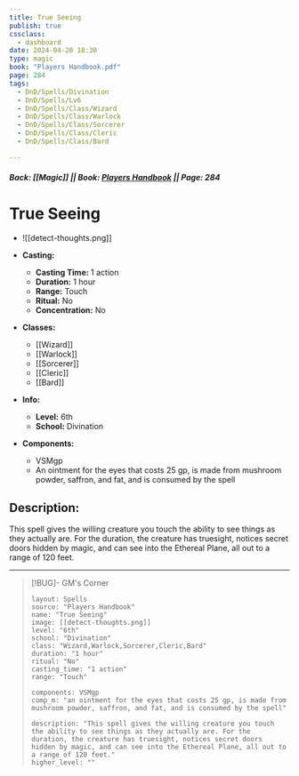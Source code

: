 ```yaml
---
title: True Seeing
publish: true
cssclass:
  - dashboard
date: 2024-04-20 18:30
type: magic
book: "Players Handbook.pdf"
page: 284
tags:
  - DnD/Spells/Divination
  - DnD/Spells/Lv6
  - DnD/Spells/Class/Wizard
  - DnD/Spells/Class/Warlock
  - DnD/Spells/Class/Sorcerer
  - DnD/Spells/Class/Cleric
  - DnD/Spells/Class/Bard

---
```


##### Back: [[Magic]] || Book: [Players Handbook](https://drive.google.com/drive/folders/1O5bhpYizcIT5xxAoLOuzCRht_PVS7VSG?usp=sharing) || Page: 284

# True Seeing
- ![[detect-thoughts.png]]
- **Casting:**
    - **Casting Time:** 1 action
    - **Duration:** 1 hour
    - **Range:** Touch
    - **Ritual:** No
    - **Concentration:** No
- **Classes:**
    - [[Wizard]]
    - [[Warlock]]
    - [[Sorcerer]]
    - [[Cleric]]
    - [[Bard]]

- **Info:**
    - **Level:** 6th
    - **School:** Divination
- **Components:**
    - VSMgp
    - An ointment for the eyes that costs 25 gp, is made from mushroom powder, saffron, and fat, and is consumed by the spell

## Description:
This spell gives the willing creature you touch the ability to see things as they actually are. For the duration, the creature has truesight, notices secret doors hidden by magic, and can see into the Ethereal Plane, all out to a range of 120 feet.



---

> [!BUG]- GM's Corner
>
> ```statblock
> layout: Spells
> source: "Players Handbook"
> name: "True Seeing"
> image: [[detect-thoughts.png]]
> level: "6th"
> school: "Divination"
> class: "Wizard,Warlock,Sorcerer,Cleric,Bard"
> duration: "1 hour"
> ritual: "No"
> casting_time: "1 action"
> range: "Touch"
>
> components: VSMgp
> comp_m: "an ointment for the eyes that costs 25 gp, is made from mushroom powder, saffron, and fat, and is consumed by the spell"
>
> description: "This spell gives the willing creature you touch the ability to see things as they actually are. For the duration, the creature has truesight, notices secret doors hidden by magic, and can see into the Ethereal Plane, all out to a range of 120 feet."
> higher_level: ""
> ```
